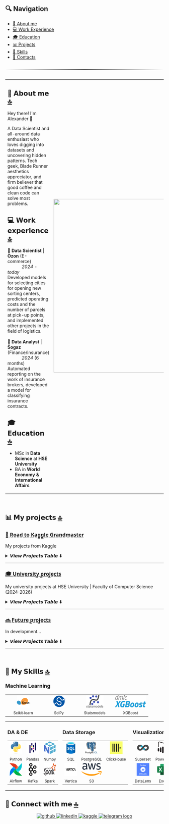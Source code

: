 ## 🔍 Navigation
- [🪪 About me](#-about-me)
- [💻 Work Experience](#-work-experience)
- [🎓 Education](#-education)
- [📊 Projects](#-projects)
- [🤖 Skills](#-skills)
- [📩 Contacts](#-contacts)

<hr style="border: none; height: 2px; background: linear-gradient(90deg, transparent, #333, transparent); margin: 30px 0;">

<table style="border: none; border-collapse: collapse;">
  <tr>
    <td width="80%" valign="top" style="border: none;">

<a id="-about-me"></a>
## 🪪 𝗔𝗯𝗼𝘂𝘁 𝗺𝗲 [🔝](#-navigation)
      
Hey there! I'm Alexander 👋

A Data Scientist and all-around data enthusiast who loves digging into datasets and uncovering hidden patterns. Tech geek, Blade Runner aesthetics appreciator, and firm believer that good coffee and clean code can solve most problems.
<br>

<a id="-work-experience"></a>
## 💻 𝗪𝗼𝗿𝗸 𝗲𝘅𝗽𝗲𝗿𝗶𝗲𝗻𝗰𝗲 [🔝](#-navigation)

💠 **Data Scientist** | **Ozon** (E-commerce)  
&nbsp;&nbsp;&nbsp;&nbsp;&nbsp;&nbsp;&nbsp;&nbsp;&nbsp;&nbsp;&nbsp;&nbsp;*2024 - today*<br>
Developed models for selecting cities for opening new sorting centers, predicted operating costs and the number of parcels at pick-up points,
and implemented other projects in the field of logistics.<br><br>
💠 **Data Analyst** | **Sogaz** (Finance/Insurance)  
&nbsp;&nbsp;&nbsp;&nbsp;&nbsp;&nbsp;&nbsp;&nbsp;&nbsp;&nbsp;&nbsp;&nbsp;*2024* (6 months)<br>
Automated reporting on the work of insurance brokers, developed a model for classifying insurance contracts.

<a id="-education"></a>
## 🎓 𝗘𝗱𝘂𝗰𝗮𝘁𝗶𝗼𝗻 [🔝](#-navigation)
- MSc in **Data Science** at **HSE University**
- BA in **World Economy & International Affairs**
    </td>
    <td width="20%" style="border: none; text-align: right;">
      <img src="https://i.imgur.com/WJpyIgX.gif" width="380" height="550" />
    </td>
  </tr>
</table>
<br>

<a id="-projects"></a>
## 📊 𝗠𝘆 𝗽𝗿𝗼𝗷𝗲𝗰𝘁𝘀 [🔝](#-navigation)

### [🎯 R̲o̲a̲d̲ ̲t̲o̲ ̲K̲a̲g̲g̲l̲e̲ ̲G̲r̲a̲n̲d̲m̲a̲s̲t̲e̲r̲](https://github.com/AlexRos06/Road_to_Kaggle_Grandmaster)
My projects from Kaggle
<details>
<summary><b>𝙑𝙞𝙚𝙬 𝙋𝙧𝙤𝙟𝙚𝙘𝙩𝙨 𝙏𝙖𝙗𝙡𝙚 ⬇</b></summary>
<br>

| Project Name | Description | Technologies Used |
|--------------|-------------|------------------|
| Titanic: Machine Learning from Disaster | Predict survival on the Titanic |  <img src="https://img.shields.io/badge/pandas-blue"> <img src="https://img.shields.io/badge/Scikit-learn-grey"> |
| House Prices: Advanced Regression Techniques | Predict sales prices and practice feature engineering | <img src="https://img.shields.io/badge/pandas-blue"> <img src="https://img.shields.io/badge/XGBoost-red"> <img src="https://img.shields.io/badge/Statsmodels-purple"> |

</details>
<hr style="border: none; height: 1px; background: #333; opacity: 0.3;">

### [🎓 U̲n̲i̲v̲e̲r̲s̲i̲t̲y̲ ̲p̲r̲o̲j̲e̲c̲t̲s̲](https://github.com/AlexRos06/hse_university_projects) 
My university projects at HSE University | Faculty of Computer Science (2024-2026)
<details>
<summary><b>𝙑𝙞𝙚𝙬 𝙋𝙧𝙤𝙟𝙚𝙘𝙩𝙨 𝙏𝙖𝙗𝙡𝙚 ⬇</b></summary>
<br>

| Project Name | Description | Technologies Used |
|--------------|-------------|------------------|
| Titanic: Machine Learning from Disaster | Predict survival on the Titanic |  <img src="https://img.shields.io/badge/pandas-blue"> <img src="https://img.shields.io/badge/Scikit-learn-grey"> |

</details>
<hr style="border: none; height: 1px; background: #333; opacity: 0.3;">

### [🔜 F̲u̲t̲u̲r̲e̲ ̲p̲r̲o̲j̲e̲c̲t̲s̲](https://github.com/AlexRos06?tab=repositories) 
In development... 
<details>
<summary><b>𝙑𝙞𝙚𝙬 𝙋𝙧𝙤𝙟𝙚𝙘𝙩𝙨 𝙏𝙖𝙗𝙡𝙚 ⬇</b></summary>
<br>

| Project Name | Description | Technologies Used |
|--------------|-------------|------------------|
| ... | ... | ... |

</details>
<hr style="border: none; height: 1px; background: #333; opacity: 0.3;">
<br/>  

<a id="-skills"></a>
## 🤖 𝗠𝘆 𝗦𝗸𝗶𝗹𝗹𝘀 [🔝](#-navigation)

### Machine Learning
<div align="left">
<table>
  <tr>
    <td align="center" width="25%">
      <img src="https://github.com/AlexRos06/AlexRos06/blob/main/Images/scikit-learn.svg" alt="Scikit‑learn" height="40" />
      <br>
      <sub>Scikit‑learn</sub>
    </td>
    <td align="center" width="25%">
      <img src="https://github.com/AlexRos06/AlexRos06/blob/main/Images/scipy-logo.svg" alt="SciPy" height="40" />
      <br>
      <sub>SciPy</sub>
    </td>
    <td align="center" width="25%">
      <img src="https://github.com/AlexRos06/AlexRos06/blob/main/Images/statsmodels.svg" alt="Statsmodels" height="40" />
      <br>
      <sub>Statsmodels</sub>
    </td>
    <td align="center" width="25%">
      <img src="https://github.com/AlexRos06/AlexRos06/blob/main/Images/xgboost.svg" alt="XGBoost" height="40" />
      <br>
      <sub>XGBoost</sub>
    </td>
<!--     <td align="center" width="12.5%">
      <img src="https://github.com/AlexRos06/AlexRos06/blob/main/Images/PyTorch.svg" alt="PyTorch" height="40" />
      <br>
      <sub>PyTorch</sub>
    </td>
    <td align="center" width="12.5%">
      <img src="https://github.com/AlexRos06/AlexRos06/blob/main/Images/lightgbm-seeklogo.svg" alt="LightGBM" height="40" />
      <br>
      <sub>LightGBM</sub>
    </td>
    <td align="center" width="12.5%">
      <img src="https://github.com/AlexRos06/AlexRos06/blob/main/Images/TensorFlow.svg" alt="TensorFlow" height="40" />
      <br>
      <sub>TensorFlow</sub>
    </td>
    <td align="center" width="12.5%">
      <img src="https://github.com/AlexRos06/AlexRos06/blob/main/Images/Keras.svg" alt="Keras" height="40" />
      <br>
      <sub>Keras</sub>
    </td> -->
  </tr>
</table>
</div>

<table><tr>
    <td valign="top" width="33%">

### DA & DE
<div align="center">
<table>
  <tr>
    <td align="center" width="33%">
      <img src="https://raw.githubusercontent.com/AlexRos06/AlexRos06/01fccf3600c8e9c44978b5429e019a478ec313a7/Images/Python.svg" alt="Python" height="40" />
      <br>
      <sub>Python</sub>
    </td>
    <td align="center" width="33%">
      <img src="https://github.com/AlexRos06/AlexRos06/blob/main/Images/pandas.png" alt="Pandas" height="40" />
      <br>
      <sub>Pandas</sub>
    </td>
    <td align="center" width="33%">
      <img src="https://raw.githubusercontent.com/AlexRos06/AlexRos06/01fccf3600c8e9c44978b5429e019a478ec313a7/Images/Numpy.svg" alt="Numpy" height="40" />
      <br>
      <sub>Numpy</sub>
    </td>
  </tr>
  <tr>
    <td align="center" width="33%">
      <img src="https://raw.githubusercontent.com/AlexRos06/AlexRos06/01fccf3600c8e9c44978b5429e019a478ec313a7/Images/AF.svg" alt="Airflow" height="40" />
      <br>
      <sub>Airflow</sub>
    </td>
    <td align="center" width="33%">
      <img src="https://raw.githubusercontent.com/AlexRos06/AlexRos06/01fccf3600c8e9c44978b5429e019a478ec313a7/Images/kafka.svg" alt="Kafka" height="40" />
      <br>
      <sub>Kafka</sub>
    </td>
    <td align="center" width="33%">
      <img src="https://raw.githubusercontent.com/AlexRos06/AlexRos06/01fccf3600c8e9c44978b5429e019a478ec313a7/Images/Spark.svg" alt="Spark" height="40" />
      <br>
      <sub>Spark</sub>
    </td>
  </tr>
</table>
</div>

</td>
    <td valign="top" width="33%">

### Data Storage
<div align="center">
<table>
  <tr>
    <td align="center" width="33%">
      <img src="https://raw.githubusercontent.com/AlexRos06/AlexRos06/01fccf3600c8e9c44978b5429e019a478ec313a7/Images/SQL.svg" alt="SQL" height="40" />
      <br>
      <sub>SQL</sub>
    </td>
    <td align="center" width="33%">
      <img src="https://raw.githubusercontent.com/AlexRos06/AlexRos06/01fccf3600c8e9c44978b5429e019a478ec313a7/Images/PG.svg" alt="PostgreSQL" height="40" />
      <br>
      <sub>PostgreSQL</sub>
    </td>
    <td align="center" width="33%">
      <img src="https://raw.githubusercontent.com/AlexRos06/AlexRos06/01fccf3600c8e9c44978b5429e019a478ec313a7/Images/CH.svg" alt="ClickHouse" height="40" />
      <br>
      <sub>ClickHouse</sub>
    </td>
  </tr>
  <tr>
    <td align="center" width="33%">
      <img src="https://raw.githubusercontent.com/AlexRos06/AlexRos06/01fccf3600c8e9c44978b5429e019a478ec313a7/Images/Vertica.svg" alt="Vertica" height="40" />
      <br>
      <sub>Vertica</sub>
    </td>
    <td align="center" width="33%">
      <img src="https://raw.githubusercontent.com/AlexRos06/AlexRos06/01fccf3600c8e9c44978b5429e019a478ec313a7/Images/AWS.svg" alt="AWS_s3" height="40" />
      <br>
      <sub>S3</sub>
    </td>
  </tr>
</table>
</div>

</td>
    <td valign="top" width="33%">

### Visualization & Tools
<div align="center">
<table>
  <tr>
    <td align="center" width="33%">
      <img src="https://raw.githubusercontent.com/AlexRos06/AlexRos06/01fccf3600c8e9c44978b5429e019a478ec313a7/Images/SS.svg" alt="Superset" height="40" />
      <br>
      <sub>Superset</sub>
    </td>
    <td align="center" width="33%">
      <img src="https://raw.githubusercontent.com/AlexRos06/AlexRos06/01fccf3600c8e9c44978b5429e019a478ec313a7/Images/PBI.svg" alt="Power BI" height="40" />
      <br>
      <sub>Power_BI</sub>
    </td>
    <td align="center" width="33%">
      <img src="https://raw.githubusercontent.com/AlexRos06/AlexRos06/01fccf3600c8e9c44978b5429e019a478ec313a7/Images/Grafana.svg" alt="Grafana" height="40" />
      <br>
      <sub>Grafana</sub>
    </td>
  </tr>
  <tr>
    <td align="center" width="33%">
      <img src="https://github.com/AlexRos06/AlexRos06/blob/main/Images/Datalens.webp" alt="DataLens" height="40" />
      <br>
      <sub>DataLens</sub>
    </td>
    <td align="center" width="33%">
      <img src="https://raw.githubusercontent.com/AlexRos06/AlexRos06/01fccf3600c8e9c44978b5429e019a478ec313a7/Images/Excel.svg" alt="Excel" height="40" />
      <br>
      <sub>Excel</sub>
    </td>
    <td align="center" width="33%">
      <img src="https://raw.githubusercontent.com/AlexRos06/AlexRos06/01fccf3600c8e9c44978b5429e019a478ec313a7/Images/Git.svg" alt="Git" height="40" />
      <br>
      <sub>Git</sub>
    </td>
  </tr>
</table>
</div>

</td>
</tr></table>

<a id="-contacts"></a>
## 📩 𝗖𝗼𝗻𝗻𝗲𝗰𝘁 𝘄𝗶𝘁𝗵 𝗺𝗲 [🔝](#-navigation)

<div align="center">
<a href="https://github.com/AlexRos06" target="_blank">
<img src=https://img.shields.io/badge/github-%2324292e.svg?&style=for-the-badge&logo=github&logoColor=white alt=github style="margin-bottom: 5px;" />
</a>
<a href="https://www.linkedin.com/in/arosushchan/" target="_blank">
<img src=https://img.shields.io/badge/linkedin-%231E77B5.svg?&style=for-the-badge&logo=linkedin&logoColor=white alt=linkedin style="margin-bottom: 5px;" />
</a>
<a href="https://www.kaggle.com/alexanderrrros" target="_blank">
<img src=https://img.shields.io/badge/kaggle-%2344BAE8.svg?&style=for-the-badge&logo=kaggle&logoColor=white alt=kaggle style="margin-bottom: 5px;" />
</a>  
<a href="https://t.me/AllexRos" target="_blank">
<img src="https://img.shields.io/static/v1?message=Telegram&logo=telegram&label=&color=2CA5E0&logoColor=white&labelColor=&style=for-the-badge" height="35" alt="telegram logo"  />
</a>
</div> 
<br/> 
